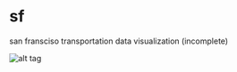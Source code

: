 # sf
san fransciso transportation data visualization (incomplete)

![alt tag](https://github.com/dimr/sf/blob/master/pics/viz.gif?raw=true)
